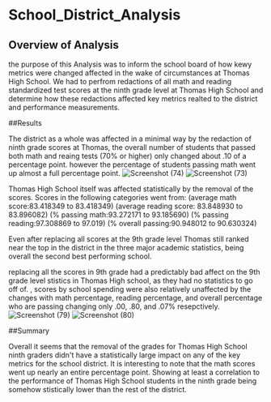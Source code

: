 # School_District_Analysis

## Overview of Analysis

the purpose of this Analysis was to inform the school board of how kewy metrics were changed affected in the wake of circumstances at Thomas High School. We had to perfrom redactions of all math and reading standardized test scores at the ninth grade level at Thomas High School and determine how these redactions affected key metrics realted to the district and performance measurements. 

##Results

The district as a whole was affected in a minimal way by the redaction of ninth grade scores at Thomas, the overall number of students that passed both math and reaing tests (70% or higher) only changed about .10 of a percentage point. however the percentage of students passing math went up almost a full percentage point. 
![Screenshot (74)](https://user-images.githubusercontent.com/93295751/143809334-9dd0340f-6f62-4049-8c2e-af60f0e7a07c.png)
![Screenshot (73)](https://user-images.githubusercontent.com/93295751/143809341-9136cc85-7ea9-46a6-a1ad-b1caadf1545f.png)

Thomas High School itself was affected statistically by the removal of the scores. Scores in the following categories went from: (average math score:83.418349 to 83.418349)  	(average reading score: 83.848930 to 83.896082)	(% passing math:93.272171 to 93.185690)	(% passing reading:97.308869 to 97.019)	(% overall passing:90.948012 to 90.630324)

Even after replacing all scores at the 9th grade level Thomas still ranked near the top in the district in the three major academic statistics, being overall the second best performing school. 

replacing all the scores in 9th grade had a predictably bad affect on the 9th grade level stistics in Thomas High school, as they had no statistics to go off of. , 
scores by school spending were also relatively unaffected by the changes with math percentage, reading percentage, and overall percentage who are passing changing only .00, .80, and .07% resepctively. 
![Screenshot (79)](https://user-images.githubusercontent.com/93295751/143812362-965745ac-fb7c-447e-b17e-545f35c2bab0.png)
![Screenshot (80)](https://user-images.githubusercontent.com/93295751/143812370-eb47e718-a90c-4cf9-ae51-d67722486549.png)



##Summary
 
  Overall it seems that the removal of the grades for Thomas High School ninth graders didn't have a statistically large impact on any of the key metrics for the school district. It is interesting to note that the math scores went up nearly an entire percentage point. Showing at least a correlation to the performance of Thomas High School students in the ninth grade being somehow stistically lower than the rest of the district. 
